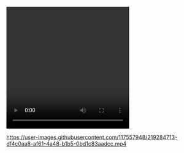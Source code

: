 <video width = "320" height = "320" src = "https://user-images.githubusercontent.com/117557948/219284713-df4c0aa8-af61-4a48-b1b5-0bd1c83aadcc.mp4" autoplay ></video>


https://user-images.githubusercontent.com/117557948/219284713-df4c0aa8-af61-4a48-b1b5-0bd1c83aadcc.mp4


